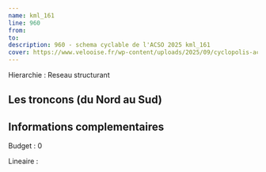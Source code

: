 ```yaml
---
name: kml_161 
line: 960
from: 
to:  
description: 960 - schema cyclable de l'ACSO 2025 kml_161 
cover: https://www.velooise.fr/wp-content/uploads/2025/09/cyclopolis-acso-default.jpg
---
```

Hierarchie : Reseau structurant



## Les troncons (du Nord au Sud)

## Informations complementaires

Budget  : 0 

Lineaire :

